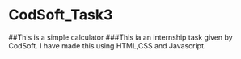 # CodSoft_Task3
##This is a simple calculator
###This ia an internship task given by CodSoft.
I have made this using HTML,CSS and Javascript.
